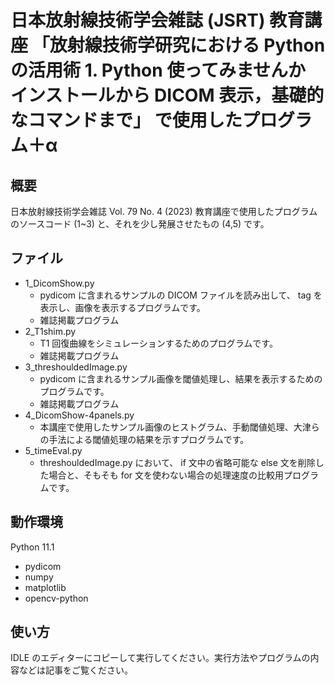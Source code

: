 # 日本放射線技術学会雑誌 (JSRT) 教育講座 「放射線技術学研究における Python の活用術 1. Python 使ってみませんか インストールから DICOM 表示，基礎的なコマンドまで」 で使用したプログラム＋α

## 概要

日本放射線技術学会雑誌 Vol. 79 No. 4 (2023) 教育講座で使用したプログラムのソースコード (1~3) と、それを少し発展させたもの (4,5) です。

## ファイル

* 1_DicomShow.py
  * pydicom に含まれるサンプルの DICOM ファイルを読み出して、 tag を表示し、画像を表示するプログラムです。
  * 雑誌掲載プログラム
* 2_T1shim.py
  * T1 回復曲線をシミュレーションするためのプログラムです。
  * 雑誌掲載プログラム
* 3_threshouldedImage.py
  * pydicom に含まれるサンプル画像を閾値処理し、結果を表示するためのプログラムです。
  * 雑誌掲載プログラム
* 4_DicomShow-4panels.py
  * 本講座で使用したサンプル画像のヒストグラム、手動閾値処理、大津らの手法による閾値処理の結果を示すプログラムです。
* 5_timeEval.py
  * threshouldedImage.py において、 if 文中の省略可能な else 文を削除した場合と、そもそも for 文を使わない場合の処理速度の比較用プログラムです。

## 動作環境

Python 11.1
* pydicom
* numpy
* matplotlib
* opencv-python

## 使い方
IDLE のエディターにコピーして実行してください。実行方法やプログラムの内容などは記事をご覧ください。
